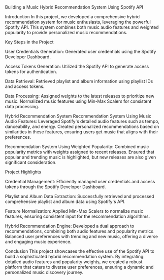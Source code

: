 Building a Music Hybrid Recommendation System Using Spotify API

Introduction
In this project, we developed a comprehensive hybrid recommendation system for music enthusiasts, leveraging the powerful Spotify API. This system combines both music audio features and weighted popularity to provide personalized music recommendations.

Key Steps in the Project

User Credentials Generation:
Generated user credentials using the Spotify Developer Dashboard.

Access Tokens Generation:
Utilized the Spotify API to generate access tokens for authentication.

Data Retrieval:
Retrieved playlist and album information using playlist IDs and access tokens.

Data Processing:
Assigned weights to the latest releases to prioritize new music.
Normalized music features using Min-Max Scalers for consistent data processing.

Hybrid Recommendation System
Recommendation System Using Music Audio Features:
Leveraged Spotify's detailed audio features such as tempo, danceability, and energy.
Created personalized recommendations based on similarities in these features, ensuring users get music that aligns with their preferences.

Recommendation System Using Weighted Popularity:
Combined music popularity metrics with weights assigned to recent releases.
Ensured that popular and trending music is highlighted, but new releases are also given significant consideration.

Project Highlights

Credential Management:
Efficiently managed user credentials and access tokens through the Spotify Developer Dashboard.

Playlist and Album Data Extraction:
Successfully retrieved and processed comprehensive playlist and album data using Spotify's API.

Feature Normalization:
Applied Min-Max Scalers to normalize music features, ensuring consistent input for the recommendation algorithms.

Hybrid Recommendation Engine:
Developed a dual approach to recommendations, combining both audio features and popularity metrics.
Balanced user preferences with trending and new music, offering a diverse and engaging music experience.

Conclusion
This project showcases the effective use of the Spotify API to build a sophisticated hybrid recommendation system. By integrating detailed audio features and popularity weights, we created a robust platform that caters to diverse user preferences, ensuring a dynamic and personalized music discovery journey.
